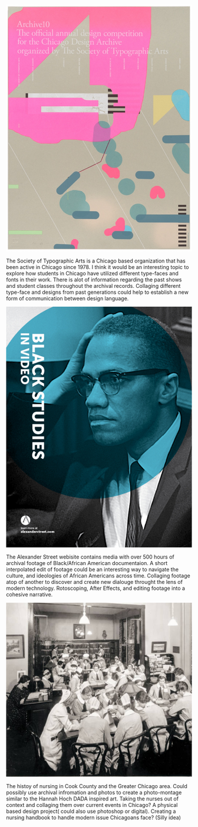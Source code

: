 ![Chicagotypographic society](Chicagotypography.jpg)

The Society of Typographic Arts is a Chicago based organization that has been active in Chicago since 1978. I think it would be an interesting topic to explore how students in Chicago have utilized different type-faces and fonts in their work. There is alot of information regarding the past shows and student classes throughout the archival records. Collaging different type-face and designs from past generations could help to establish a new form of communication between design language.

![Blackmediastudiesinmedia](Blackstudiesinmedia.jpg)

The Alexander Street webisite contains media with over 500 hours of archival footage of Black/African American documentaion. A short interpolated edit of footage could be an interesting way to navigate the culture, and ideologies of African Americans across time. Collaging footage atop of another to discover and create new dialouge throught the lens of modern technology. Rotoscoping, After Effects, and editing footage into a cohesive narrative.

![HistoryofnursinginChicago](nursing.jpg)

The histoy of nursing in Cook County and the Greater Chicago area. Could possibly use archival infromation and photos to create a photo-montage similar to the Hannah Hoch DADA inspired art. Taking the nurses out of context and collaging them over current events in Chicago? A physical based design project( could also use photoshop or digital).  Creating a nursing handbook to handle modern issue Chicagoans face? (Silly idea)
